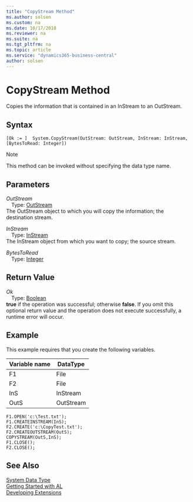 ```yaml
---
title: "CopyStream Method"
ms.author: solsen
ms.custom: na
ms.date: 10/17/2018
ms.reviewer: na
ms.suite: na
ms.tgt_pltfrm: na
ms.topic: article
ms.service: "dynamics365-business-central"
author: solsen
---
```

[//]: # (START>DO_NOT_EDIT)
[//]: # (IMPORTANT:Do not edit any of the content between here and the END>DO_NOT_EDIT.)
[//]: # (Any modifications should be made in the .xml files in the ModernDev repo.)
# CopyStream Method
Copies the information that is contained in an InStream to an OutStream.

## Syntax
```
[Ok := ]  System.CopyStream(OutStream: OutStream, InStream: InStream, [BytesToRead: Integer])
```
> [!NOTE]  
> This method can be invoked without specifying the data type name.  
## Parameters
*OutStream*  
&emsp;Type: [OutStream](../outstream/outstream-data-type.md)  
The OutStream object to which you will copy the information; the destination stream.
        
*InStream*  
&emsp;Type: [InStream](../instream/instream-data-type.md)  
The InStream object from which you want to copy; the source stream.
        
*BytesToRead*  
&emsp;Type: [Integer](../integer/integer-data-type.md)  
  


## Return Value
*Ok*  
&emsp;Type: [Boolean](../boolean/boolean-data-type.md)  
**true** if the operation was successful; otherwise **false**.  If you omit this optional return value and the operation does not execute successfully, a runtime error will occur.    


[//]: # (IMPORTANT: END>DO_NOT_EDIT)

## Example  
 This example requires that you create the following variables.  

|Variable name|DataType|  
|-------------------|--------------|  
|F1|File|  
|F2|File|  
|InS|InStream|  
|OutS|OutStream|  

```  
F1.OPEN('c:\Test.txt');  
F1.CREATEINSTREAM(InS);  
F2.CREATE('c:\CopyTest.txt');  
F2.CREATEOUTSTREAM(OutS);  
COPYSTREAM(OutS,InS);  
F1.CLOSE();  
F2.CLOSE();  
```  


## See Also
[System Data Type](system-data-type.md)  
[Getting Started with AL](../../devenv-get-started.md)  
[Developing Extensions](../../devenv-dev-overview.md)